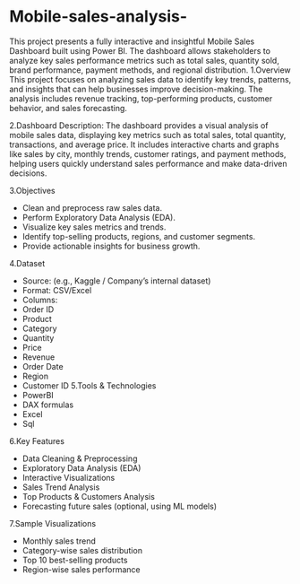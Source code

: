 # Mobile-sales-analysis-
This project presents a fully interactive and insightful Mobile Sales Dashboard built using Power BI. The dashboard allows stakeholders to analyze key sales performance metrics such as total sales, quantity sold, brand performance, payment methods, and regional distribution.
1.Overview
This project focuses on analyzing sales data to identify key trends, patterns, and insights that can help businesses improve decision-making. The analysis includes revenue tracking, top-performing products, customer behavior, and sales forecasting.

2.Dashboard Description:
The dashboard provides a visual analysis of mobile sales data, displaying key metrics such as total sales, total quantity, transactions, and average price. It includes interactive charts and graphs like sales by city, monthly trends, customer ratings, and payment methods, helping users quickly understand sales performance and make data-driven decisions.

3.Objectives
- Clean and preprocess raw sales data.
- Perform Exploratory Data Analysis (EDA).
- Visualize key sales metrics and trends.
- Identify top-selling products, regions, and customer segments.
- Provide actionable insights for business growth.

4.Dataset
- Source: (e.g., Kaggle / Company’s internal dataset)
- Format: CSV/Excel
- Columns:
- Order ID
- Product
- Category
- Quantity
- Price
- Revenue
- Order Date
- Region
- Customer ID
5.Tools & Technologies
- PowerBI
- DAX formulas
- Excel
- Sql

6.Key Features
- Data Cleaning & Preprocessing
- Exploratory Data Analysis (EDA)
- Interactive Visualizations
- Sales Trend Analysis
- Top Products & Customers Analysis
- Forecasting future sales (optional, using ML models)

7.Sample Visualizations
- Monthly sales trend 
- Category-wise sales distribution 
- Top 10 best-selling products 
- Region-wise sales performance 
